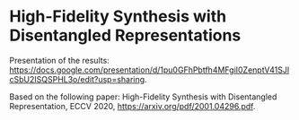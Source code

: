 # High-Fidelity Synthesis with Disentangled Representations

Presentation of the results:
https://docs.google.com/presentation/d/1pu0GFhPbtfh4MFgiI0ZenptV41SJlcSbU2ISQSPHL3o/edit?usp=sharing.

Based on the following paper:
High-Fidelity Synthesis with Disentangled Representation, ECCV 2020, https://arxiv.org/pdf/2001.04296.pdf.